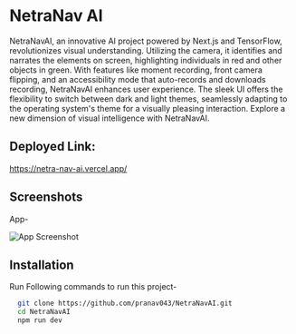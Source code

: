 # NetraNav AI

NetraNavAI, an innovative AI project powered by Next.js and TensorFlow, revolutionizes visual understanding. Utilizing the camera, it identifies and narrates the elements on screen, highlighting individuals in red and other objects in green. With features like moment recording, front camera flipping, and an accessibility mode that auto-records and downloads recording, NetraNavAI enhances user experience. The sleek UI offers the flexibility to switch between dark and light themes, seamlessly adapting to the operating system's theme for a visually pleasing interaction. Explore a new dimension of visual intelligence with NetraNavAI.

## Deployed Link:
https://netra-nav-ai.vercel.app/

## Screenshots

App-

![App Screenshot](https://media.licdn.com/dms/image/D562DAQHMQuySGKbr2A/profile-treasury-image-shrink_800_800/0/1707167272915?e=1708945200&v=beta&t=K475pyTZktFAQxmXmLYLwxSWW2jygqOEp8dAjxyeqqo)

## Installation

Run Following commands to run this project-

```bash
  git clone https://github.com/pranav043/NetraNavAI.git
  cd NetraNavAI
  npm run dev
```
